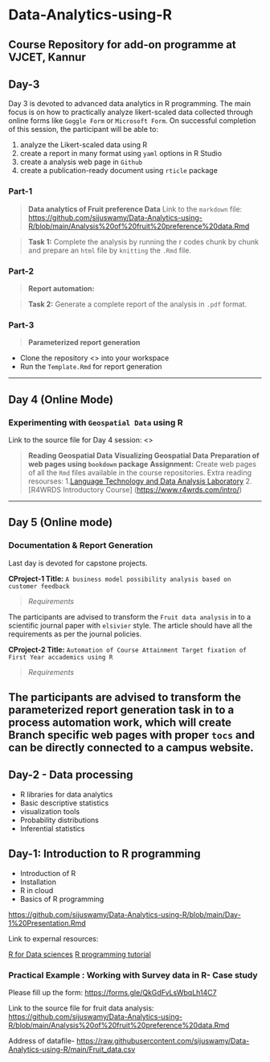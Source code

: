 # Data-Analytics-using-R
Course Repository for add-on programme at VJCET, Kannur
----

## Day-3

Day 3 is devoted to advanced data analytics in R programming. The main focus is on how to practically analyze likert-scaled data collected through online forms like `Goggle Form` or `Microsoft Form`. On successful completion of this session, the participant will be able to:
1. analyze the Likert-scaled data using R
2. create a report in many format using `yaml` options in R Studio
3. create a analysis web page in `Github`
4. create a publication-ready document using `rticle` package

### Part-1
>**Data analytics of Fruit preference Data**
Link to the `markdown` file:
<https://github.com/sijuswamy/Data-Analytics-using-R/blob/main/Analysis%20of%20fruit%20preference%20data.Rmd>

>**Task 1:** Complete the analysis by running the r codes chunk by chunk and prepare an `html` file by `knitting` the `.Rmd` file.
### Part-2

>**Report automation:**

>**Task 2:** Generate a complete report of the analysis in `.pdf` format.

### Part-3
>**Parameterized report generation**

- Clone  the repository <> into your workspace
- Run the `Template.Rmd` for report generation

-----------------------------------------------------------------------------
## Day 4 (Online Mode)

### Experimenting with `Geospatial Data` using R

Link to the source file for Day 4 session:
<>

>**Reading Geospatial Data**
>**Visualizing Geospatial Data**
>**Preparation of web pages using `bookdown` package**
>**Assignment:** Create web pages of all the `Rmd` files available in the course repositories.
>Extra reading resourses:
1.[Language Technology and Data Analysis Laboratory](https://ladal.edu.au/gviz.html)
2.[R4WRDS Introductory Course] (https://www.r4wrds.com/intro/)

---------------------------------------------------------------------------------------------------
## Day 5 (Online mode)

### Documentation & Report Generation

Last day is devoted for capstone projects.

**CProject-1 Title:**  `A business model possibility analysis based on customer feedback`

>*Requirements*

The participants are advised to transform the `Fruit data analysis` in to a scientific journal paper with `elsivier` style. The article should have all the requirements as per the journal policies.

**CProject-2 Title:** `Automation of Course Attainment Target fixation of First Year accademics using R`

>*Requirements*

The participants are advised to transform the parameterized report generation task in to a process automation work, which will create Branch specific web pages with proper `tocs` and can be directly connected to a campus website.
--------------------------------------------------------------------------------------------------------
## Day-2 - Data processing

- R libraries for data analytics
- Basic descriptive statistics
- visualization tools
- Probability distributions
- Inferential statistics

## Day-1: Introduction to R programming
- Introduction of R
- Installation
- R in cloud
- Basics of R programming


<https://github.com/sijuswamy/Data-Analytics-using-R/blob/main/Day-1%20Presentation.Rmd>

Link to expernal resources:

[R for Data sciences](https://bookdown.org/rdpeng/rprogdatascience/)
[R programming tutorial](https://bookdown.org/nguyenthieu2102/r_programming_tutorial/)


### Practical Example : Working with Survey data in R- Case study

Please fill up the form:
<https://forms.gle/QkGdFvLsWbqLh14C7>

Link to the source file for fruit data analysis:
<https://github.com/sijuswamy/Data-Analytics-using-R/blob/main/Analysis%20of%20fruit%20preference%20data.Rmd>

Address of datafile- https://raw.githubusercontent.com/sijuswamy/Data-Analytics-using-R/main/Fruit_data.csv

